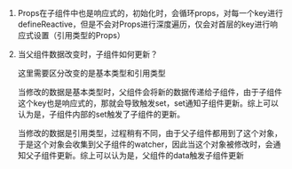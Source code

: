1. Props在子组件中也是响应式的，初始化时，会循环props，对每一个key进行defineReactive，但是不会对Props进行深度遍历，仅会对首层的key进行响应式设置（引用类型的Props）

2. 当父组件数据改变时，子组件如何更新？

   这里需要区分改变的是基本类型和引用类型

   当修改的数据是基本类型时，父组件会将新的数据传递给子组件，由于子组件这个key也是响应式的，那就会导致触发set，set通知子组件更新。综上可以认为是，子组件内部的set触发了子组件的更新。

   当修改的数据是引用类型，过程稍有不同，由于父子组件都用到了这个对象，于是这个对象会收集到父子组件的watcher，因此当这个对象被修改时，会通知父子组件更新。综上可以认为是，父组件的data触发子组件更新


